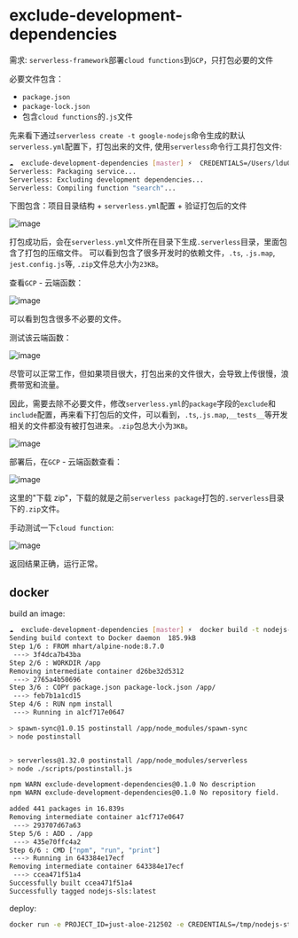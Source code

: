 # exclude-development-dependencies

需求: `serverless-framework`部署`cloud functions`到`GCP`，只打包必要的文件

必要文件包含：

- `package.json`
- `package-lock.json`
- 包含`cloud functions`的`.js`文件

先来看下通过`serverless create -t google-nodejs`命令生成的默认`serverless.yml`配置下，打包出来的文件, 使用`serverless`命令行工具打包文件:

```bash
☁  exclude-development-dependencies [master] ⚡  CREDENTIALS=/Users/ldu020/workspace/nodejs-serverless-framework/.gcp/nodejs-starter-7e52b0f6fe39.json PROJECT_ID=just-aloe-212502 serverless package
Serverless: Packaging service...
Serverless: Excluding development dependencies...
Serverless: Compiling function "search"...
```

下图包含：项目目录结构 + `serverless.yml`配置 + 验证打包后的文件

![image](https://user-images.githubusercontent.com/17866683/47280099-4ffe9680-d607-11e8-9000-fa0fb4deefa0.png)

打包成功后，会在`serverless.yml`文件所在目录下生成`.serverless`目录，里面包含了打包的压缩文件。
可以看到包含了很多开发时的依赖文件，`.ts`, `.js.map`, `jest.config.js`等, `.zip`文件总大小为`23KB`。

查看`GCP` - 云端函数：

![image](https://user-images.githubusercontent.com/17866683/47280334-740ea780-d608-11e8-8f7e-a25460471145.png)

可以看到包含很多不必要的文件。

测试该云端函数：

![image](https://user-images.githubusercontent.com/17866683/47280499-3bbb9900-d609-11e8-8676-6ac9883ff829.png)

尽管可以正常工作，但如果项目很大，打包出来的文件很大，会导致上传很慢，浪费带宽和流量。

因此，需要去除不必要文件，修改`serverless.yml`的`package`字段的`exclude`和`include`配置，再来看下打包后的文件，可以看到，`.ts`,`.js.map`,`__tests__`等开发相关的文件都没有被打包进来。`.zip`包总大小为`3KB`。

![image](https://user-images.githubusercontent.com/17866683/47278325-a913fd80-d5fa-11e8-8fc1-c6e3424a479e.png)

部署后，在`GCP` - 云端函数查看：

![image](https://user-images.githubusercontent.com/17866683/47279810-e0d47280-d605-11e8-9f3e-4f2e444ea434.png)

这里的"下载 zip"，下载的就是之前`serverless package`打包的`.serverless`目录下的`.zip`文件。

手动测试一下`cloud function`:

![image](https://user-images.githubusercontent.com/17866683/47280035-fbf3b200-d606-11e8-9197-c2727c0d1884.png)

返回结果正确，运行正常。

## docker

build an image:

```bash
☁  exclude-development-dependencies [master] ⚡  docker build -t nodejs-sls .
Sending build context to Docker daemon  185.9kB
Step 1/6 : FROM mhart/alpine-node:8.7.0
 ---> 3f4dca7b43ba
Step 2/6 : WORKDIR /app
Removing intermediate container d26be32d5312
 ---> 2765a4b50696
Step 3/6 : COPY package.json package-lock.json /app/
 ---> feb7b1a1cd15
Step 4/6 : RUN npm install
 ---> Running in a1cf717e0647

> spawn-sync@1.0.15 postinstall /app/node_modules/spawn-sync
> node postinstall


> serverless@1.32.0 postinstall /app/node_modules/serverless
> node ./scripts/postinstall.js

npm WARN exclude-development-dependencies@0.1.0 No description
npm WARN exclude-development-dependencies@0.1.0 No repository field.

added 441 packages in 16.839s
Removing intermediate container a1cf717e0647
 ---> 293707d67a63
Step 5/6 : ADD . /app
 ---> 435e70ffc4a2
Step 6/6 : CMD ["npm", "run", "print"]
 ---> Running in 643384e17ecf
Removing intermediate container 643384e17ecf
 ---> ccea471f51a4
Successfully built ccea471f51a4
Successfully tagged nodejs-sls:latest
```

deploy:

```bash
docker run -e PROJECT_ID=just-aloe-212502 -e CREDENTIALS=/tmp/nodejs-starter-7e52b0f6fe39.json -v ~/workspace/nodejs-serverless-framework/.gcp/:/tmp nodejs-sls npm run deploy
```
